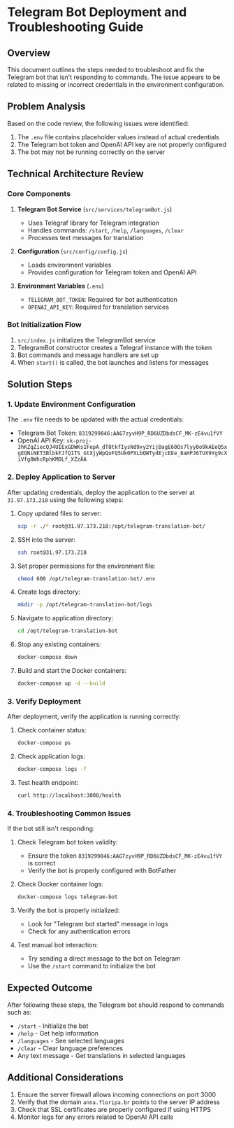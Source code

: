 # Telegram Bot Deployment and Troubleshooting Guide

## Overview
This document outlines the steps needed to troubleshoot and fix the Telegram bot that isn't responding to commands. The issue appears to be related to missing or incorrect credentials in the environment configuration.

## Problem Analysis
Based on the code review, the following issues were identified:

1. The `.env` file contains placeholder values instead of actual credentials
2. The Telegram bot token and OpenAI API key are not properly configured
3. The bot may not be running correctly on the server

## Technical Architecture Review

### Core Components
1. **Telegram Bot Service** (`src/services/telegramBot.js`)
   - Uses Telegraf library for Telegram integration
   - Handles commands: `/start`, `/help`, `/languages`, `/clear`
   - Processes text messages for translation

2. **Configuration** (`src/config/config.js`)
   - Loads environment variables
   - Provides configuration for Telegram token and OpenAI API

3. **Environment Variables** (`.env`)
   - `TELEGRAM_BOT_TOKEN`: Required for bot authentication
   - `OPENAI_API_KEY`: Required for translation services

### Bot Initialization Flow
1. `src/index.js` initializes the TelegramBot service
2. TelegramBot constructor creates a Telegraf instance with the token
3. Bot commands and message handlers are set up
4. When `start()` is called, the bot launches and listens for messages

## Solution Steps

### 1. Update Environment Configuration
The `.env` file needs to be updated with the actual credentials:
- Telegram Bot Token: `8319299846:AAG7zyvH9P_RD6UZDbdsCF_MK-zE4vu1fVY`
- OpenAI API Key: `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`

### 2. Deploy Application to Server
After updating credentials, deploy the application to the server at `31.97.173.218` using the following steps:

1. Copy updated files to server:
   ```bash
   scp -r ./* root@31.97.173.218:/opt/telegram-translation-bot/
   ```

2. SSH into the server:
   ```bash
   ssh root@31.97.173.218
   ```

3. Set proper permissions for the environment file:
   ```bash
   chmod 600 /opt/telegram-translation-bot/.env
   ```

4. Create logs directory:
   ```bash
   mkdir -p /opt/telegram-translation-bot/logs
   ```

5. Navigate to application directory:
   ```bash
   cd /opt/telegram-translation-bot
   ```

6. Stop any existing containers:
   ```bash
   docker-compose down
   ```

7. Build and start the Docker containers:
   ```bash
   docker-compose up -d --build
   ```

### 3. Verify Deployment
After deployment, verify the application is running correctly:

1. Check container status:
   ```bash
   docker-compose ps
   ```

2. Check application logs:
   ```bash
   docker-compose logs -f
   ```

3. Test health endpoint:
   ```bash
   curl http://localhost:3000/health
   ```

### 4. Troubleshooting Common Issues

If the bot still isn't responding:

1. Check Telegram bot token validity:
   - Ensure the token `8319299846:AAG7zyvH9P_RD6UZDbdsCF_MK-zE4vu1fVY` is correct
   - Verify the bot is properly configured with BotFather

2. Check Docker container logs:
   ```bash
   docker-compose logs telegram-bot
   ```

3. Verify the bot is properly initialized:
   - Look for "Telegram bot started" message in logs
   - Check for any authentication errors

4. Test manual bot interaction:
   - Try sending a direct message to the bot on Telegram
   - Use the `/start` command to initialize the bot

## Expected Outcome
After following these steps, the Telegram bot should respond to commands such as:
- `/start` - Initialize the bot
- `/help` - Get help information
- `/languages` - See selected languages
- `/clear` - Clear language preferences
- Any text message - Get translations in selected languages

## Additional Considerations
1. Ensure the server firewall allows incoming connections on port 3000
2. Verify that the domain `anna.floripa.br` points to the server IP address
3. Check that SSL certificates are properly configured if using HTTPS
4. Monitor logs for any errors related to OpenAI API calls